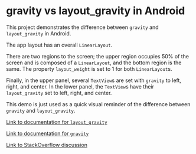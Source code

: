 # gravity vs layout_gravity in Android

This project demonstrates the difference between `gravity` and `layout_gravity` in Android.

The app layout has an overall `LinearLayout`.

There are two regions to the screen; the upper region occupies 50% of the screen and is composed of a `LinearLayout`, and the bottom region is the same. The property `layout_weight` is set to 1 for both `LinearLayout`s.

Finally, in the upper panel, several `TextView`s are set with `gravity` to left, right, and center. In the lower panel, the `TextView`s have their `layout_gravity` set to left, right, and center.

This demo is just used as a quick visual reminder of the difference between `gravity` and `layout_gravity`.

[Link to documentation for `layout_gravity`](https://developer.android.com/reference/android/widget/LinearLayout.LayoutParams)

[Link to documentation for `gravity`](https://developer.android.com/reference/android/view/Gravity)

[Link to StackOverflow discussion](https://stackoverflow.com/questions/3482742/what-is-the-difference-between-gravity-and-layout-gravity-in-android)

